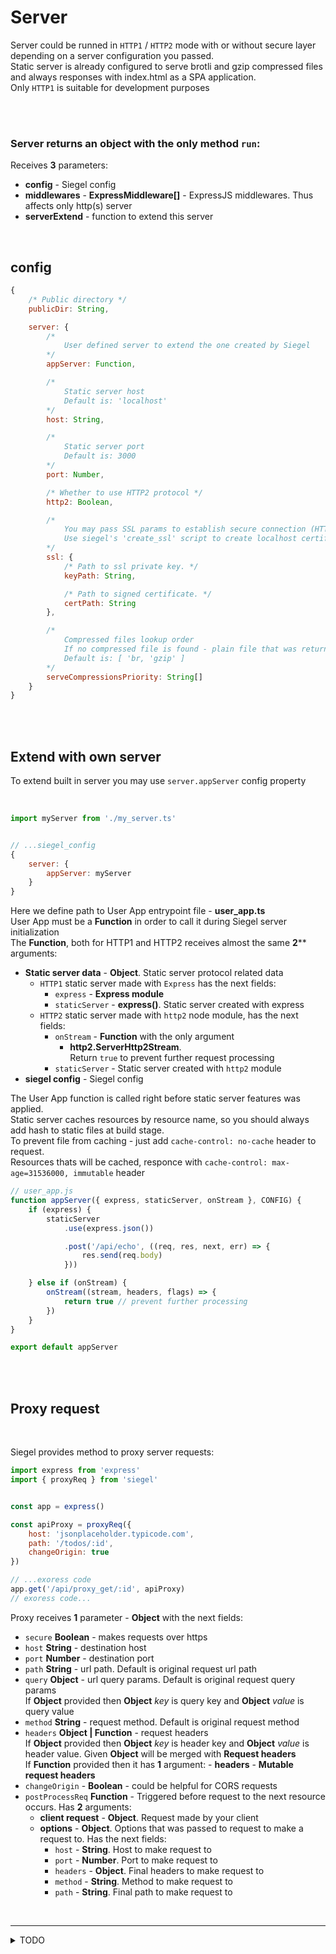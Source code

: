 # Server

Server could be runned in `HTTP1` / `HTTP2` mode with or without secure layer depending on a server configuration you passed.<br />
Static server is already configured to serve brotli and gzip compressed files and always responses with index.html as a SPA application.<br />
Only `HTTP1` is suitable for development purposes<br />

<br/><br/>


### Server returns an object with the only method `run`:

Receives **3** parameters:
- **config** - Siegel config
- **middlewares** - **ExpressMiddleware[]** - ExpressJS middlewares. Thus affects only http(s) server
- **serverExtend** - function to extend this server

<br/>

## config

```js
{   
    /* Public directory */
    publicDir: String,

    server: {
        /*
            User defined server to extend the one created by Siegel
        */
        appServer: Function,

        /*
            Static server host
            Default is: 'localhost'
        */
        host: String,

        /*
            Static server port
            Default is: 3000
        */
        port: Number,

        /* Whether to use HTTP2 protocol */
        http2: Boolean,

        /*
            You may pass SSL params to establish secure connection (HTTPS HTTP2S)
            Use siegel's 'create_ssl' script to create localhost certificate
        */
        ssl: {
            /* Path to ssl private key. */
            keyPath: String,

            /* Path to signed certificate. */
            certPath: String
        },

        /*
            Compressed files lookup order
            If no compressed file is found - plain file that was returned 
            Default is: [ 'br, 'gzip' ]
        */
        serveCompressionsPriority: String[]
    }
}
```



<br /><br />

## Extend with own server

To extend built in server you may use `server.appServer` config property 

<br />

```js
import myServer from './my_server.ts'


// ...siegel_config
{
    server: {
        appServer: myServer
    }
}
```

Here we define path to User App entrypoint file - **user_app.ts**<br />
User App must be a **Function** in order to call it during Siegel server initialization<br />
The **Function**, both for HTTP1 and HTTP2 receives almost the same **2**** arguments:
- **Static server data** - **Object**. Static server protocol related data<br />
    - `HTTP1` static server made with `Express` has the next fields:
        - `express` - **Express module**
        - `staticServer` - **express()**. Static server created with express
    - `HTTP2` static server made with `http2` node module, has the next fields:
        - `onStream` - **Function** with the only argument
            - **http2.ServerHttp2Stream**.<br />
            Return `true` to prevent further request processing
        - `staticServer` - Static server created with `http2` module
- **siegel config** - Siegel config

The User App function is called right before static server features was applied.<br />
Static server caches resources by resource name, so you should always add hash to static files at build stage.<br />
To prevent file from caching - just add `cache-control: no-cache` header to request.<br />
Resources thats will be cached, responce with `cache-control: max-age=31536000, immutable` header


```js
// user_app.js
function appServer({ express, staticServer, onStream }, CONFIG) {
    if (express) {
        staticServer
            .use(express.json())

            .post('/api/echo', ((req, res, next, err) => {
                res.send(req.body)
            }))

    } else if (onStream) {
        onStream((stream, headers, flags) => {
            return true // prevent further processing
        })
    }
}

export default appServer
```


<br /><br />

## Proxy request

<br/>

Siegel provides method to proxy server requests:

```js
import express from 'express'
import { proxyReq } from 'siegel'


const app = express()

const apiProxy = proxyReq({
    host: 'jsonplaceholder.typicode.com',
    path: '/todos/:id',
    changeOrigin: true
})

// ...exoress code
app.get('/api/proxy_get/:id', apiProxy)
// exoress code...
```


Proxy receives **1** parameter - **Object** with the next fields:
- `secure` **Boolean** - makes requests over https
- `host` **String** - destination host
- `port` **Number** - destination port
- `path` **String** - url path. Default is original request url path
- `query` **Object** - url query params. Default is original request query params<br />
    If **Object** provided then **Object** _key_ is query key and **Object** _value_ is query value
- `method` **String** - request method. Default is original request method
- `headers` **Object | Function** - request headers<br />
    If **Object** provided then **Object** _key_ is header key and **Object** _value_ is header value. Given **Object** will be merged with **Request headers**<br />
    If **Function** provided then it has **1** argument:
        - **headers** - **Mutable request headers**
- `changeOrigin` - **Boolean** - could be helpful for CORS requests
- `postProcessReq` **Function** - Triggered before request to the next resource occurs. Has **2** arguments:
    - **client request** - **Object**. Request made by your client
    - **options** - **Object**. Options that was passed to request to make a request to. Has the next fields:
        - `host` - **String**. Host to make request to
        - `port` - **Number**. Port to make request to
        - `headers` - **Object**. Final headers to make request to
        - `method` - **String**. Method to make request to
        - `path` - **String**. Final path to make request to


<br /><hr />
<details>
    <summary>TODO</summary>
    - Compatible HTTP1 and HTTP2 static servers<br />
    - SEO for crawlers (pages prebuild or build on the fly)<br />
</details>